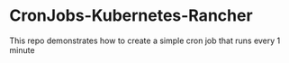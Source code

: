 # CronJobs-Kubernetes-Rancher
This repo demonstrates how to create a simple cron job that runs every 1 minute
